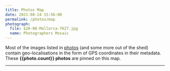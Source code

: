 ```yaml
---
title: Photos Map
date: 2021-08-24 15:56:00
permalink: /photos/map
photograph:
  file: $20-08-Mallorca-7627.jpg
  name: Photographers Mosaic
---
```


Most of the images listed in [photos](/photos) (and some more out of the shed) contain geo-localisations in the form of GPS coordinates in their metadata. These **{{photo.count}} photos** are pinned on this map.

---
